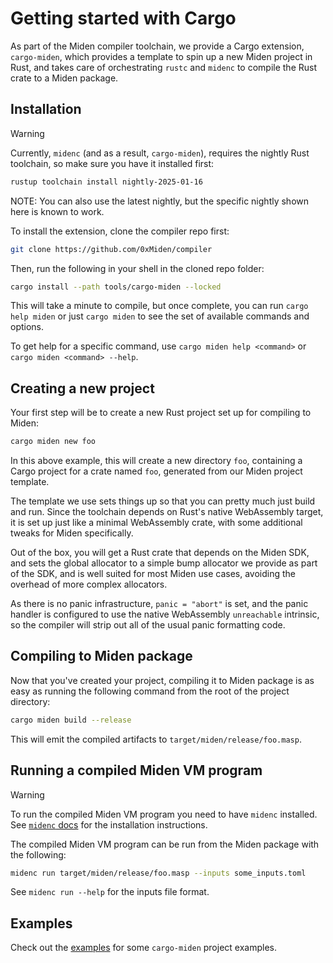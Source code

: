 # Getting started with Cargo

As part of the Miden compiler toolchain, we provide a Cargo extension, `cargo-miden`, which provides
a template to spin up a new Miden project in Rust, and takes care of orchestrating `rustc` and
`midenc` to compile the Rust crate to a Miden package.

## Installation

> [!WARNING]
> Currently, `midenc` (and as a result, `cargo-miden`), requires the nightly Rust toolchain, so
> make sure you have it installed first:
>
> ```bash
> rustup toolchain install nightly-2025-01-16
> ```
>
> NOTE: You can also use the latest nightly, but the specific nightly shown here is known to
> work.

To install the extension, clone the compiler repo first:

```bash
git clone https://github.com/0xMiden/compiler
```

Then, run the following in your shell in the cloned repo folder:

```bash
cargo install --path tools/cargo-miden --locked
```

This will take a minute to compile, but once complete, you can run `cargo help miden` or just
`cargo miden` to see the set of available commands and options.

To get help for a specific command, use `cargo miden help <command>` or `cargo miden <command> --help`.

## Creating a new project

Your first step will be to create a new Rust project set up for compiling to Miden:

```bash
cargo miden new foo
```

In this above example, this will create a new directory `foo`, containing a Cargo project for a
crate named `foo`, generated from our Miden project template.

The template we use sets things up so that you can pretty much just build and run. Since the
toolchain depends on Rust's native WebAssembly target, it is set up just like a minimal WebAssembly
crate, with some additional tweaks for Miden specifically.

Out of the box, you will get a Rust crate that depends on the Miden SDK, and sets the global
allocator to a simple bump allocator we provide as part of the SDK, and is well suited for most
Miden use cases, avoiding the overhead of more complex allocators.

As there is no panic infrastructure, `panic = "abort"` is set, and the panic handler is configured
to use the native WebAssembly `unreachable` intrinsic, so the compiler will strip out all of the
usual panic formatting code.

## Compiling to Miden package

Now that you've created your project, compiling it to Miden package is as easy as running the
following command from the root of the project directory:

```bash
cargo miden build --release
```

This will emit the compiled artifacts to `target/miden/release/foo.masp`.


## Running a compiled Miden VM program


> [!WARNING]
> To run the compiled Miden VM program you need to have `midenc` installed. See [`midenc` docs](./midenc.md) for the installation instructions.


The compiled Miden VM program can be run from the Miden package with the following:

```bash
midenc run target/miden/release/foo.masp --inputs some_inputs.toml
```

See `midenc run --help` for the inputs file format.



## Examples

Check out the [examples](https://github.com/0xMiden/compiler/tree/next/examples) for some `cargo-miden` project examples.
